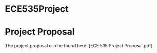 # ECE535Project

# Project Proposal 
The project proposal can be found here: [ECE 535 Project Proposal.pdf]
